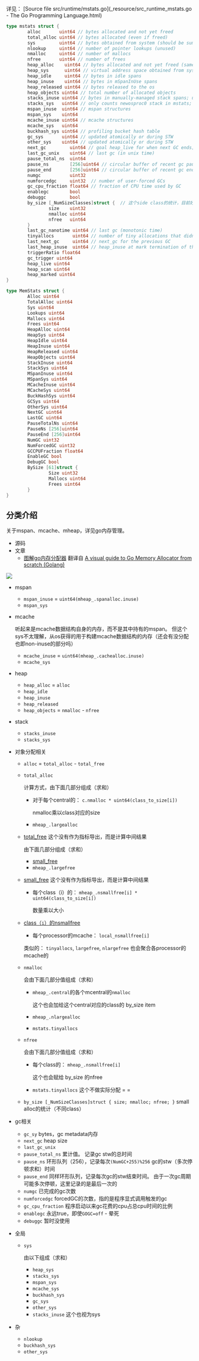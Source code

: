 

详见： [Source file src/runtime/mstats.go](_resource/src_runtime_mstats.go - The Go Programming Language.html)



```go
type mstats struct {
        alloc       uint64 // bytes allocated and not yet freed
        total_alloc uint64 // bytes allocated (even if freed)
        sys         uint64 // bytes obtained from system (should be sum of xxx_sys below, no locking, approximate)
        nlookup     uint64 // number of pointer lookups (unused)
        nmalloc     uint64 // number of mallocs
        nfree       uint64 // number of frees
        heap_alloc    uint64 // bytes allocated and not yet freed (same as alloc above)
        heap_sys      uint64 // virtual address space obtained from system for GC'd heap
        heap_idle     uint64 // bytes in idle spans
        heap_inuse    uint64 // bytes in mSpanInUse spans
        heap_released uint64 // bytes released to the os
        heap_objects uint64 // total number of allocated objects
        stacks_inuse uint64 // bytes in manually-managed stack spans; updated atomically or during STW
        stacks_sys   uint64 // only counts newosproc0 stack in mstats; differs from MemStats.StackSys
        mspan_inuse  uint64 // mspan structures
        mspan_sys    uint64
        mcache_inuse uint64 // mcache structures
        mcache_sys   uint64
        buckhash_sys uint64 // profiling bucket hash table
        gc_sys       uint64 // updated atomically or during STW
        other_sys    uint64 // updated atomically or during STW
        next_gc         uint64 // goal heap_live for when next GC ends; ^0 if disabled
        last_gc_unix    uint64 // last gc (in unix time)
        pause_total_ns  uint64
        pause_ns        [256]uint64 // circular buffer of recent gc pause lengths
        pause_end       [256]uint64 // circular buffer of recent gc end times (nanoseconds since 1970)
        numgc           uint32
        numforcedgc     uint32  // number of user-forced GCs
        gc_cpu_fraction float64 // fraction of CPU time used by GC
        enablegc        bool
        debuggc         bool
        by_size [_NumSizeClasses]struct {  // 这个side class的统计，目前好像是分为61个class
                size    uint32
                nmalloc uint64
                nfree   uint64
        }
        last_gc_nanotime uint64 // last gc (monotonic time)
        tinyallocs       uint64 // number of tiny allocations that didn't cause actual allocation; not exported to go directly
        last_next_gc     uint64 // next_gc for the previous GC
        last_heap_inuse  uint64 // heap_inuse at mark termination of the previous GC
        triggerRatio float64
        gc_trigger uint64
        heap_live uint64
        heap_scan uint64
        heap_marked uint64
}    
```



```go
type MemStats struct {
        Alloc uint64
        TotalAlloc uint64
        Sys uint64
        Lookups uint64
        Mallocs uint64
        Frees uint64
        HeapAlloc uint64
        HeapSys uint64
        HeapIdle uint64
        HeapInuse uint64
        HeapReleased uint64
        HeapObjects uint64
        StackInuse uint64
        StackSys uint64
        MSpanInuse uint64
        MSpanSys uint64
        MCacheInuse uint64
        MCacheSys uint64
        BuckHashSys uint64
        GCSys uint64
        OtherSys uint64
        NextGC uint64
        LastGC uint64
        PauseTotalNs uint64
        PauseNs [256]uint64
        PauseEnd [256]uint64
        NumGC uint32
        NumForcedGC uint32
        GCCPUFraction float64
        EnableGC bool
        DebugGC bool
        BySize [61]struct {
                Size uint32
                Mallocs uint64
                Frees uint64
        }
}
```



## 分类介绍

关于mspan、mcache、mheap，详见go内存管理。

* 源码
* 文章
  * [图解go内存分配器](https://tonybai.com/2020/02/20/a-visual-guide-to-golang-memory-allocator-from-ground-up/) 翻译自 [A visual guide to Go Memory Allocator from scratch (Golang)](https://blog.learngoprogramming.com/a-visual-guide-to-golang-memory-allocator-from-ground-up-e132258453ed)



![](../allocator/_resource/go-memory-allocator-visual-guide-master/images/5c70206cb9048569f7000015.png)



* mspan

  * `mspan_inuse` = `uint64(mheap_.spanalloc.inuse)` 
  * `mspan_sys`

* mcache

  听起来是mcache数据结构自身的内存，而不是其中持有的mspan。 但这个sys不太理解，从os获得的用于构建mcache数据结构的内存（还会有没分配也即non-inuse的部分吗）

  * `mcache_inuse` = `uint64(mheap_.cachealloc.inuse)`
  * `mcache_sys`

* heap

  * `heap_alloc` = `alloc`
  * `heap_idle`
  * `heap_inuse`
  * `heap_released`
  * `heap_objects` = `nmalloc` - `nfree`

* stack

  * `stacks_inuse`
  * `stacks_sys`

* 对象分配相关

  * `alloc` = `total_alloc` - `total_free`

  * `total_alloc`

    计算方式，由下面几部分组成（求和）

    * 对于每个central的： `c.nmalloc * uint64(class_to_size[i])`

      nmalloc乘以class对应的size

    * `mheap_.largealloc`

  * <u>total_free</u> 这个没有作为指标导出，而是计算中间结果

    由下面几部分组成（求和）

    * <u>small_free</u>
    * `mheap_.largefree`

  * <u>small_free</u> 这个没有作为指标导出，而是计算中间结果

    * 每个class（i）的： `mheap_.nsmallfree[i] * uint64(class_to_size[i])`

      数量乘以大小

  * <u>class（`i`）的nsmallfree</u>

    * 每个processor的mcache： `local_nsmallfree[i]` 

    类似的： `tinyallocs`, `largefree`, `nlargefree` 也会聚合各processor的mcache的

  * `nmalloc`

    会由下面几部分值组成（求和）

    * `mheap_.central`的各个mcentral的`nmalloc`

      这个也会加给这个central对应的class的 by_size item

    * `mheap_.nlargealloc`

    * `mstats.tinyallocs`

  * `nfree`

    会由下面几部分值组成（求和）

    * 每个class的： `mheap_.nsmallfree[i]`

      这个也会赋给 by_size 的nfree

    * `mstats.tinyallocs` 这个不做实际分配 = =

  * `by_size [_NumSizeClasses]struct { size; nmalloc; nfree; }` small alloc的统计（不同class）

* gc相关

  * `gc_sy` bytes，gc metadata内存
  * `next_gc` heap size
  * `last_gc_unix`
  * `pause_total_ns` 累计值。 记录gc stw的总时间
  * `pause_ns` 环形队列（256），记录每次`(NumGC+255)%256` gc的stw（多次停顿求和）时间 
  * `pause_end` 同样环形队列，记录每次gc的stw结束时间。 由于一次gc周期可能多次停顿，这里记录的是最后一次的
  * `numgc` 已完成的gc次数
  * `numforcedgc` forcedGC的次数，指的是程序显式调用触发的gc
  * `gc_cpu_fraction` 程序启动以来gc花费的cpu占总cpu时间的比例
  * `enablegc` 永远true，即使`GOGC=off` - 晕死
  * `debuggc` 暂时没使用

* 全局

  * `sys`

    由以下组成（求和）

    * `heap_sys`
    * `stacks_sys`
    * `mspan_sys`
    * `mcache_sys`
    * `buckhash_sys`
    * `gc_sys`
    * `other_sys`
    * `stacks_inuse` 这个也视为sys

* 杂
  * `nlookup`
  * `buckhash_sys`
  * `other_sys`

